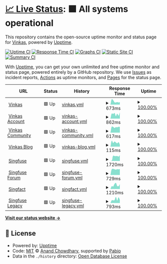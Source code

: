 # [📈 Live Status](https://vinkashq.github.io/upptime): <!--live status--> **🟩 All systems operational**

This repository contains the open-source uptime monitor and status page for [Vinkas](https://vinkas.com), powered by [Upptime](https://github.com/upptime/upptime).

[![Uptime CI](https://github.com/vinkashq/upptime/workflows/Uptime%20CI/badge.svg)](https://github.com/vinkashq/upptime/actions?query=workflow%3A%22Uptime+CI%22)
[![Response Time CI](https://github.com/vinkashq/upptime/workflows/Response%20Time%20CI/badge.svg)](https://github.com/vinkashq/upptime/actions?query=workflow%3A%22Response+Time+CI%22)
[![Graphs CI](https://github.com/vinkashq/upptime/workflows/Graphs%20CI/badge.svg)](https://github.com/vinkashq/upptime/actions?query=workflow%3A%22Graphs+CI%22)
[![Static Site CI](https://github.com/vinkashq/upptime/workflows/Static%20Site%20CI/badge.svg)](https://github.com/vinkashq/upptime/actions?query=workflow%3A%22Static+Site+CI%22)
[![Summary CI](https://github.com/vinkashq/upptime/workflows/Summary%20CI/badge.svg)](https://github.com/vinkashq/upptime/actions?query=workflow%3A%22Summary+CI%22)

With [Upptime](https://upptime.js.org), you can get your own unlimited and free uptime monitor and status page, powered entirely by a GitHub repository. We use [Issues](https://github.com/vinkashq/upptime/issues) as incident reports, [Actions](https://github.com/vinkashq/upptime/actions) as uptime monitors, and [Pages](https://vinkashq.github.io/upptime) for the status page.

<!--start: status pages-->
<!-- This summary is generated by Upptime (https://github.com/upptime/upptime) -->
<!-- Do not edit this manually, your changes will be overwritten -->
<!-- prettier-ignore -->
| URL | Status | History | Response Time | Uptime |
| --- | ------ | ------- | ------------- | ------ |
| <img alt="" src="https://icons.duckduckgo.com/ip3/vinkas.com.ico" height="13"> [Vinkas](https://vinkas.com/up) | 🟩 Up | [vinkas.yml](https://github.com/vinkashq/upptime/commits/HEAD/history/vinkas.yml) | <details><summary><img alt="Response time graph" src="./graphs/vinkas/response-time-week.png" height="20"> 673ms</summary><br><a href="https://status.vinkas.com/history/vinkas"><img alt="Response time 687" src="https://img.shields.io/endpoint?url=https%3A%2F%2Fraw.githubusercontent.com%2Fvinkashq%2Fupptime%2FHEAD%2Fapi%2Fvinkas%2Fresponse-time.json"></a><br><a href="https://status.vinkas.com/history/vinkas"><img alt="24-hour response time 547" src="https://img.shields.io/endpoint?url=https%3A%2F%2Fraw.githubusercontent.com%2Fvinkashq%2Fupptime%2FHEAD%2Fapi%2Fvinkas%2Fresponse-time-day.json"></a><br><a href="https://status.vinkas.com/history/vinkas"><img alt="7-day response time 673" src="https://img.shields.io/endpoint?url=https%3A%2F%2Fraw.githubusercontent.com%2Fvinkashq%2Fupptime%2FHEAD%2Fapi%2Fvinkas%2Fresponse-time-week.json"></a><br><a href="https://status.vinkas.com/history/vinkas"><img alt="30-day response time 655" src="https://img.shields.io/endpoint?url=https%3A%2F%2Fraw.githubusercontent.com%2Fvinkashq%2Fupptime%2FHEAD%2Fapi%2Fvinkas%2Fresponse-time-month.json"></a><br><a href="https://status.vinkas.com/history/vinkas"><img alt="1-year response time 687" src="https://img.shields.io/endpoint?url=https%3A%2F%2Fraw.githubusercontent.com%2Fvinkashq%2Fupptime%2FHEAD%2Fapi%2Fvinkas%2Fresponse-time-year.json"></a></details> | <details><summary><a href="https://status.vinkas.com/history/vinkas">100.00%</a></summary><a href="https://status.vinkas.com/history/vinkas"><img alt="All-time uptime 97.30%" src="https://img.shields.io/endpoint?url=https%3A%2F%2Fraw.githubusercontent.com%2Fvinkashq%2Fupptime%2FHEAD%2Fapi%2Fvinkas%2Fuptime.json"></a><br><a href="https://status.vinkas.com/history/vinkas"><img alt="24-hour uptime 100.00%" src="https://img.shields.io/endpoint?url=https%3A%2F%2Fraw.githubusercontent.com%2Fvinkashq%2Fupptime%2FHEAD%2Fapi%2Fvinkas%2Fuptime-day.json"></a><br><a href="https://status.vinkas.com/history/vinkas"><img alt="7-day uptime 100.00%" src="https://img.shields.io/endpoint?url=https%3A%2F%2Fraw.githubusercontent.com%2Fvinkashq%2Fupptime%2FHEAD%2Fapi%2Fvinkas%2Fuptime-week.json"></a><br><a href="https://status.vinkas.com/history/vinkas"><img alt="30-day uptime 94.99%" src="https://img.shields.io/endpoint?url=https%3A%2F%2Fraw.githubusercontent.com%2Fvinkashq%2Fupptime%2FHEAD%2Fapi%2Fvinkas%2Fuptime-month.json"></a><br><a href="https://status.vinkas.com/history/vinkas"><img alt="1-year uptime 97.30%" src="https://img.shields.io/endpoint?url=https%3A%2F%2Fraw.githubusercontent.com%2Fvinkashq%2Fupptime%2FHEAD%2Fapi%2Fvinkas%2Fuptime-year.json"></a></details>
| <img alt="" src="https://icons.duckduckgo.com/ip3/account.vinkas.com.ico" height="13"> [Vinkas Account](https://account.vinkas.com/health) | 🟩 Up | [vinkas-account.yml](https://github.com/vinkashq/upptime/commits/HEAD/history/vinkas-account.yml) | <details><summary><img alt="Response time graph" src="./graphs/vinkas-account/response-time-week.png" height="20"> 862ms</summary><br><a href="https://status.vinkas.com/history/vinkas-account"><img alt="Response time 959" src="https://img.shields.io/endpoint?url=https%3A%2F%2Fraw.githubusercontent.com%2Fvinkashq%2Fupptime%2FHEAD%2Fapi%2Fvinkas-account%2Fresponse-time.json"></a><br><a href="https://status.vinkas.com/history/vinkas-account"><img alt="24-hour response time 1165" src="https://img.shields.io/endpoint?url=https%3A%2F%2Fraw.githubusercontent.com%2Fvinkashq%2Fupptime%2FHEAD%2Fapi%2Fvinkas-account%2Fresponse-time-day.json"></a><br><a href="https://status.vinkas.com/history/vinkas-account"><img alt="7-day response time 862" src="https://img.shields.io/endpoint?url=https%3A%2F%2Fraw.githubusercontent.com%2Fvinkashq%2Fupptime%2FHEAD%2Fapi%2Fvinkas-account%2Fresponse-time-week.json"></a><br><a href="https://status.vinkas.com/history/vinkas-account"><img alt="30-day response time 930" src="https://img.shields.io/endpoint?url=https%3A%2F%2Fraw.githubusercontent.com%2Fvinkashq%2Fupptime%2FHEAD%2Fapi%2Fvinkas-account%2Fresponse-time-month.json"></a><br><a href="https://status.vinkas.com/history/vinkas-account"><img alt="1-year response time 959" src="https://img.shields.io/endpoint?url=https%3A%2F%2Fraw.githubusercontent.com%2Fvinkashq%2Fupptime%2FHEAD%2Fapi%2Fvinkas-account%2Fresponse-time-year.json"></a></details> | <details><summary><a href="https://status.vinkas.com/history/vinkas-account">100.00%</a></summary><a href="https://status.vinkas.com/history/vinkas-account"><img alt="All-time uptime 100.00%" src="https://img.shields.io/endpoint?url=https%3A%2F%2Fraw.githubusercontent.com%2Fvinkashq%2Fupptime%2FHEAD%2Fapi%2Fvinkas-account%2Fuptime.json"></a><br><a href="https://status.vinkas.com/history/vinkas-account"><img alt="24-hour uptime 100.00%" src="https://img.shields.io/endpoint?url=https%3A%2F%2Fraw.githubusercontent.com%2Fvinkashq%2Fupptime%2FHEAD%2Fapi%2Fvinkas-account%2Fuptime-day.json"></a><br><a href="https://status.vinkas.com/history/vinkas-account"><img alt="7-day uptime 100.00%" src="https://img.shields.io/endpoint?url=https%3A%2F%2Fraw.githubusercontent.com%2Fvinkashq%2Fupptime%2FHEAD%2Fapi%2Fvinkas-account%2Fuptime-week.json"></a><br><a href="https://status.vinkas.com/history/vinkas-account"><img alt="30-day uptime 100.00%" src="https://img.shields.io/endpoint?url=https%3A%2F%2Fraw.githubusercontent.com%2Fvinkashq%2Fupptime%2FHEAD%2Fapi%2Fvinkas-account%2Fuptime-month.json"></a><br><a href="https://status.vinkas.com/history/vinkas-account"><img alt="1-year uptime 100.00%" src="https://img.shields.io/endpoint?url=https%3A%2F%2Fraw.githubusercontent.com%2Fvinkashq%2Fupptime%2FHEAD%2Fapi%2Fvinkas-account%2Fuptime-year.json"></a></details>
| <img alt="" src="https://icons.duckduckgo.com/ip3/community.vinkas.com.ico" height="13"> [Vinkas Community](https://community.vinkas.com/srv/status) | 🟩 Up | [vinkas-community.yml](https://github.com/vinkashq/upptime/commits/HEAD/history/vinkas-community.yml) | <details><summary><img alt="Response time graph" src="./graphs/vinkas-community/response-time-week.png" height="20"> 617ms</summary><br><a href="https://status.vinkas.com/history/vinkas-community"><img alt="Response time 623" src="https://img.shields.io/endpoint?url=https%3A%2F%2Fraw.githubusercontent.com%2Fvinkashq%2Fupptime%2FHEAD%2Fapi%2Fvinkas-community%2Fresponse-time.json"></a><br><a href="https://status.vinkas.com/history/vinkas-community"><img alt="24-hour response time 639" src="https://img.shields.io/endpoint?url=https%3A%2F%2Fraw.githubusercontent.com%2Fvinkashq%2Fupptime%2FHEAD%2Fapi%2Fvinkas-community%2Fresponse-time-day.json"></a><br><a href="https://status.vinkas.com/history/vinkas-community"><img alt="7-day response time 617" src="https://img.shields.io/endpoint?url=https%3A%2F%2Fraw.githubusercontent.com%2Fvinkashq%2Fupptime%2FHEAD%2Fapi%2Fvinkas-community%2Fresponse-time-week.json"></a><br><a href="https://status.vinkas.com/history/vinkas-community"><img alt="30-day response time 604" src="https://img.shields.io/endpoint?url=https%3A%2F%2Fraw.githubusercontent.com%2Fvinkashq%2Fupptime%2FHEAD%2Fapi%2Fvinkas-community%2Fresponse-time-month.json"></a><br><a href="https://status.vinkas.com/history/vinkas-community"><img alt="1-year response time 623" src="https://img.shields.io/endpoint?url=https%3A%2F%2Fraw.githubusercontent.com%2Fvinkashq%2Fupptime%2FHEAD%2Fapi%2Fvinkas-community%2Fresponse-time-year.json"></a></details> | <details><summary><a href="https://status.vinkas.com/history/vinkas-community">100.00%</a></summary><a href="https://status.vinkas.com/history/vinkas-community"><img alt="All-time uptime 92.67%" src="https://img.shields.io/endpoint?url=https%3A%2F%2Fraw.githubusercontent.com%2Fvinkashq%2Fupptime%2FHEAD%2Fapi%2Fvinkas-community%2Fuptime.json"></a><br><a href="https://status.vinkas.com/history/vinkas-community"><img alt="24-hour uptime 100.00%" src="https://img.shields.io/endpoint?url=https%3A%2F%2Fraw.githubusercontent.com%2Fvinkashq%2Fupptime%2FHEAD%2Fapi%2Fvinkas-community%2Fuptime-day.json"></a><br><a href="https://status.vinkas.com/history/vinkas-community"><img alt="7-day uptime 100.00%" src="https://img.shields.io/endpoint?url=https%3A%2F%2Fraw.githubusercontent.com%2Fvinkashq%2Fupptime%2FHEAD%2Fapi%2Fvinkas-community%2Fuptime-week.json"></a><br><a href="https://status.vinkas.com/history/vinkas-community"><img alt="30-day uptime 100.00%" src="https://img.shields.io/endpoint?url=https%3A%2F%2Fraw.githubusercontent.com%2Fvinkashq%2Fupptime%2FHEAD%2Fapi%2Fvinkas-community%2Fuptime-month.json"></a><br><a href="https://status.vinkas.com/history/vinkas-community"><img alt="1-year uptime 92.67%" src="https://img.shields.io/endpoint?url=https%3A%2F%2Fraw.githubusercontent.com%2Fvinkashq%2Fupptime%2FHEAD%2Fapi%2Fvinkas-community%2Fuptime-year.json"></a></details>
| <img alt="" src="https://icons.duckduckgo.com/ip3/blog.vinkas.com.ico" height="13"> [Vinkas Blog](https://blog.vinkas.com) | 🟩 Up | [vinkas-blog.yml](https://github.com/vinkashq/upptime/commits/HEAD/history/vinkas-blog.yml) | <details><summary><img alt="Response time graph" src="./graphs/vinkas-blog/response-time-week.png" height="20"> 115ms</summary><br><a href="https://status.vinkas.com/history/vinkas-blog"><img alt="Response time 127" src="https://img.shields.io/endpoint?url=https%3A%2F%2Fraw.githubusercontent.com%2Fvinkashq%2Fupptime%2FHEAD%2Fapi%2Fvinkas-blog%2Fresponse-time.json"></a><br><a href="https://status.vinkas.com/history/vinkas-blog"><img alt="24-hour response time 52" src="https://img.shields.io/endpoint?url=https%3A%2F%2Fraw.githubusercontent.com%2Fvinkashq%2Fupptime%2FHEAD%2Fapi%2Fvinkas-blog%2Fresponse-time-day.json"></a><br><a href="https://status.vinkas.com/history/vinkas-blog"><img alt="7-day response time 115" src="https://img.shields.io/endpoint?url=https%3A%2F%2Fraw.githubusercontent.com%2Fvinkashq%2Fupptime%2FHEAD%2Fapi%2Fvinkas-blog%2Fresponse-time-week.json"></a><br><a href="https://status.vinkas.com/history/vinkas-blog"><img alt="30-day response time 112" src="https://img.shields.io/endpoint?url=https%3A%2F%2Fraw.githubusercontent.com%2Fvinkashq%2Fupptime%2FHEAD%2Fapi%2Fvinkas-blog%2Fresponse-time-month.json"></a><br><a href="https://status.vinkas.com/history/vinkas-blog"><img alt="1-year response time 127" src="https://img.shields.io/endpoint?url=https%3A%2F%2Fraw.githubusercontent.com%2Fvinkashq%2Fupptime%2FHEAD%2Fapi%2Fvinkas-blog%2Fresponse-time-year.json"></a></details> | <details><summary><a href="https://status.vinkas.com/history/vinkas-blog">100.00%</a></summary><a href="https://status.vinkas.com/history/vinkas-blog"><img alt="All-time uptime 100.00%" src="https://img.shields.io/endpoint?url=https%3A%2F%2Fraw.githubusercontent.com%2Fvinkashq%2Fupptime%2FHEAD%2Fapi%2Fvinkas-blog%2Fuptime.json"></a><br><a href="https://status.vinkas.com/history/vinkas-blog"><img alt="24-hour uptime 100.00%" src="https://img.shields.io/endpoint?url=https%3A%2F%2Fraw.githubusercontent.com%2Fvinkashq%2Fupptime%2FHEAD%2Fapi%2Fvinkas-blog%2Fuptime-day.json"></a><br><a href="https://status.vinkas.com/history/vinkas-blog"><img alt="7-day uptime 100.00%" src="https://img.shields.io/endpoint?url=https%3A%2F%2Fraw.githubusercontent.com%2Fvinkashq%2Fupptime%2FHEAD%2Fapi%2Fvinkas-blog%2Fuptime-week.json"></a><br><a href="https://status.vinkas.com/history/vinkas-blog"><img alt="30-day uptime 100.00%" src="https://img.shields.io/endpoint?url=https%3A%2F%2Fraw.githubusercontent.com%2Fvinkashq%2Fupptime%2FHEAD%2Fapi%2Fvinkas-blog%2Fuptime-month.json"></a><br><a href="https://status.vinkas.com/history/vinkas-blog"><img alt="1-year uptime 100.00%" src="https://img.shields.io/endpoint?url=https%3A%2F%2Fraw.githubusercontent.com%2Fvinkashq%2Fupptime%2FHEAD%2Fapi%2Fvinkas-blog%2Fuptime-year.json"></a></details>
| <img alt="" src="https://icons.duckduckgo.com/ip3/singfuse.com.ico" height="13"> [Singfuse](https://singfuse.com) | 🟩 Up | [singfuse.yml](https://github.com/vinkashq/upptime/commits/HEAD/history/singfuse.yml) | <details><summary><img alt="Response time graph" src="./graphs/singfuse/response-time-week.png" height="20"> 1720ms</summary><br><a href="https://status.vinkas.com/history/singfuse"><img alt="Response time 920" src="https://img.shields.io/endpoint?url=https%3A%2F%2Fraw.githubusercontent.com%2Fvinkashq%2Fupptime%2FHEAD%2Fapi%2Fsingfuse%2Fresponse-time.json"></a><br><a href="https://status.vinkas.com/history/singfuse"><img alt="24-hour response time 2263" src="https://img.shields.io/endpoint?url=https%3A%2F%2Fraw.githubusercontent.com%2Fvinkashq%2Fupptime%2FHEAD%2Fapi%2Fsingfuse%2Fresponse-time-day.json"></a><br><a href="https://status.vinkas.com/history/singfuse"><img alt="7-day response time 1720" src="https://img.shields.io/endpoint?url=https%3A%2F%2Fraw.githubusercontent.com%2Fvinkashq%2Fupptime%2FHEAD%2Fapi%2Fsingfuse%2Fresponse-time-week.json"></a><br><a href="https://status.vinkas.com/history/singfuse"><img alt="30-day response time 938" src="https://img.shields.io/endpoint?url=https%3A%2F%2Fraw.githubusercontent.com%2Fvinkashq%2Fupptime%2FHEAD%2Fapi%2Fsingfuse%2Fresponse-time-month.json"></a><br><a href="https://status.vinkas.com/history/singfuse"><img alt="1-year response time 920" src="https://img.shields.io/endpoint?url=https%3A%2F%2Fraw.githubusercontent.com%2Fvinkashq%2Fupptime%2FHEAD%2Fapi%2Fsingfuse%2Fresponse-time-year.json"></a></details> | <details><summary><a href="https://status.vinkas.com/history/singfuse">100.00%</a></summary><a href="https://status.vinkas.com/history/singfuse"><img alt="All-time uptime 99.94%" src="https://img.shields.io/endpoint?url=https%3A%2F%2Fraw.githubusercontent.com%2Fvinkashq%2Fupptime%2FHEAD%2Fapi%2Fsingfuse%2Fuptime.json"></a><br><a href="https://status.vinkas.com/history/singfuse"><img alt="24-hour uptime 100.00%" src="https://img.shields.io/endpoint?url=https%3A%2F%2Fraw.githubusercontent.com%2Fvinkashq%2Fupptime%2FHEAD%2Fapi%2Fsingfuse%2Fuptime-day.json"></a><br><a href="https://status.vinkas.com/history/singfuse"><img alt="7-day uptime 100.00%" src="https://img.shields.io/endpoint?url=https%3A%2F%2Fraw.githubusercontent.com%2Fvinkashq%2Fupptime%2FHEAD%2Fapi%2Fsingfuse%2Fuptime-week.json"></a><br><a href="https://status.vinkas.com/history/singfuse"><img alt="30-day uptime 100.00%" src="https://img.shields.io/endpoint?url=https%3A%2F%2Fraw.githubusercontent.com%2Fvinkashq%2Fupptime%2FHEAD%2Fapi%2Fsingfuse%2Fuptime-month.json"></a><br><a href="https://status.vinkas.com/history/singfuse"><img alt="1-year uptime 99.94%" src="https://img.shields.io/endpoint?url=https%3A%2F%2Fraw.githubusercontent.com%2Fvinkashq%2Fupptime%2FHEAD%2Fapi%2Fsingfuse%2Fuptime-year.json"></a></details>
| <img alt="" src="https://icons.duckduckgo.com/ip3/forum.singfuse.com.ico" height="13"> [Singfuse Forum](https://forum.singfuse.com/srv/status) | 🟩 Up | [singfuse-forum.yml](https://github.com/vinkashq/upptime/commits/HEAD/history/singfuse-forum.yml) | <details><summary><img alt="Response time graph" src="./graphs/singfuse-forum/response-time-week.png" height="20"> 729ms</summary><br><a href="https://status.vinkas.com/history/singfuse-forum"><img alt="Response time 733" src="https://img.shields.io/endpoint?url=https%3A%2F%2Fraw.githubusercontent.com%2Fvinkashq%2Fupptime%2FHEAD%2Fapi%2Fsingfuse-forum%2Fresponse-time.json"></a><br><a href="https://status.vinkas.com/history/singfuse-forum"><img alt="24-hour response time 751" src="https://img.shields.io/endpoint?url=https%3A%2F%2Fraw.githubusercontent.com%2Fvinkashq%2Fupptime%2FHEAD%2Fapi%2Fsingfuse-forum%2Fresponse-time-day.json"></a><br><a href="https://status.vinkas.com/history/singfuse-forum"><img alt="7-day response time 729" src="https://img.shields.io/endpoint?url=https%3A%2F%2Fraw.githubusercontent.com%2Fvinkashq%2Fupptime%2FHEAD%2Fapi%2Fsingfuse-forum%2Fresponse-time-week.json"></a><br><a href="https://status.vinkas.com/history/singfuse-forum"><img alt="30-day response time 732" src="https://img.shields.io/endpoint?url=https%3A%2F%2Fraw.githubusercontent.com%2Fvinkashq%2Fupptime%2FHEAD%2Fapi%2Fsingfuse-forum%2Fresponse-time-month.json"></a><br><a href="https://status.vinkas.com/history/singfuse-forum"><img alt="1-year response time 733" src="https://img.shields.io/endpoint?url=https%3A%2F%2Fraw.githubusercontent.com%2Fvinkashq%2Fupptime%2FHEAD%2Fapi%2Fsingfuse-forum%2Fresponse-time-year.json"></a></details> | <details><summary><a href="https://status.vinkas.com/history/singfuse-forum">100.00%</a></summary><a href="https://status.vinkas.com/history/singfuse-forum"><img alt="All-time uptime 98.48%" src="https://img.shields.io/endpoint?url=https%3A%2F%2Fraw.githubusercontent.com%2Fvinkashq%2Fupptime%2FHEAD%2Fapi%2Fsingfuse-forum%2Fuptime.json"></a><br><a href="https://status.vinkas.com/history/singfuse-forum"><img alt="24-hour uptime 100.00%" src="https://img.shields.io/endpoint?url=https%3A%2F%2Fraw.githubusercontent.com%2Fvinkashq%2Fupptime%2FHEAD%2Fapi%2Fsingfuse-forum%2Fuptime-day.json"></a><br><a href="https://status.vinkas.com/history/singfuse-forum"><img alt="7-day uptime 100.00%" src="https://img.shields.io/endpoint?url=https%3A%2F%2Fraw.githubusercontent.com%2Fvinkashq%2Fupptime%2FHEAD%2Fapi%2Fsingfuse-forum%2Fuptime-week.json"></a><br><a href="https://status.vinkas.com/history/singfuse-forum"><img alt="30-day uptime 97.22%" src="https://img.shields.io/endpoint?url=https%3A%2F%2Fraw.githubusercontent.com%2Fvinkashq%2Fupptime%2FHEAD%2Fapi%2Fsingfuse-forum%2Fuptime-month.json"></a><br><a href="https://status.vinkas.com/history/singfuse-forum"><img alt="1-year uptime 98.48%" src="https://img.shields.io/endpoint?url=https%3A%2F%2Fraw.githubusercontent.com%2Fvinkashq%2Fupptime%2FHEAD%2Fapi%2Fsingfuse-forum%2Fuptime-year.json"></a></details>
| <img alt="" src="https://icons.duckduckgo.com/ip3/singfact.com.ico" height="13"> [Singfact](https://singfact.com) | 🟩 Up | [singfact.yml](https://github.com/vinkashq/upptime/commits/HEAD/history/singfact.yml) | <details><summary><img alt="Response time graph" src="./graphs/singfact/response-time-week.png" height="20"> 1210ms</summary><br><a href="https://status.vinkas.com/history/singfact"><img alt="Response time 1041" src="https://img.shields.io/endpoint?url=https%3A%2F%2Fraw.githubusercontent.com%2Fvinkashq%2Fupptime%2FHEAD%2Fapi%2Fsingfact%2Fresponse-time.json"></a><br><a href="https://status.vinkas.com/history/singfact"><img alt="24-hour response time 1507" src="https://img.shields.io/endpoint?url=https%3A%2F%2Fraw.githubusercontent.com%2Fvinkashq%2Fupptime%2FHEAD%2Fapi%2Fsingfact%2Fresponse-time-day.json"></a><br><a href="https://status.vinkas.com/history/singfact"><img alt="7-day response time 1210" src="https://img.shields.io/endpoint?url=https%3A%2F%2Fraw.githubusercontent.com%2Fvinkashq%2Fupptime%2FHEAD%2Fapi%2Fsingfact%2Fresponse-time-week.json"></a><br><a href="https://status.vinkas.com/history/singfact"><img alt="30-day response time 1075" src="https://img.shields.io/endpoint?url=https%3A%2F%2Fraw.githubusercontent.com%2Fvinkashq%2Fupptime%2FHEAD%2Fapi%2Fsingfact%2Fresponse-time-month.json"></a><br><a href="https://status.vinkas.com/history/singfact"><img alt="1-year response time 1041" src="https://img.shields.io/endpoint?url=https%3A%2F%2Fraw.githubusercontent.com%2Fvinkashq%2Fupptime%2FHEAD%2Fapi%2Fsingfact%2Fresponse-time-year.json"></a></details> | <details><summary><a href="https://status.vinkas.com/history/singfact">100.00%</a></summary><a href="https://status.vinkas.com/history/singfact"><img alt="All-time uptime 97.31%" src="https://img.shields.io/endpoint?url=https%3A%2F%2Fraw.githubusercontent.com%2Fvinkashq%2Fupptime%2FHEAD%2Fapi%2Fsingfact%2Fuptime.json"></a><br><a href="https://status.vinkas.com/history/singfact"><img alt="24-hour uptime 100.00%" src="https://img.shields.io/endpoint?url=https%3A%2F%2Fraw.githubusercontent.com%2Fvinkashq%2Fupptime%2FHEAD%2Fapi%2Fsingfact%2Fuptime-day.json"></a><br><a href="https://status.vinkas.com/history/singfact"><img alt="7-day uptime 100.00%" src="https://img.shields.io/endpoint?url=https%3A%2F%2Fraw.githubusercontent.com%2Fvinkashq%2Fupptime%2FHEAD%2Fapi%2Fsingfact%2Fuptime-week.json"></a><br><a href="https://status.vinkas.com/history/singfact"><img alt="30-day uptime 95.01%" src="https://img.shields.io/endpoint?url=https%3A%2F%2Fraw.githubusercontent.com%2Fvinkashq%2Fupptime%2FHEAD%2Fapi%2Fsingfact%2Fuptime-month.json"></a><br><a href="https://status.vinkas.com/history/singfact"><img alt="1-year uptime 97.31%" src="https://img.shields.io/endpoint?url=https%3A%2F%2Fraw.githubusercontent.com%2Fvinkashq%2Fupptime%2FHEAD%2Fapi%2Fsingfact%2Fuptime-year.json"></a></details>
| <img alt="" src="https://icons.duckduckgo.com/ip3/legacy.singfuse.com.ico" height="13"> [Singfuse Legacy](https://legacy.singfuse.com/up) | 🟩 Up | [singfuse-legacy.yml](https://github.com/vinkashq/upptime/commits/HEAD/history/singfuse-legacy.yml) | <details><summary><img alt="Response time graph" src="./graphs/singfuse-legacy/response-time-week.png" height="20"> 793ms</summary><br><a href="https://status.vinkas.com/history/singfuse-legacy"><img alt="Response time 719" src="https://img.shields.io/endpoint?url=https%3A%2F%2Fraw.githubusercontent.com%2Fvinkashq%2Fupptime%2FHEAD%2Fapi%2Fsingfuse-legacy%2Fresponse-time.json"></a><br><a href="https://status.vinkas.com/history/singfuse-legacy"><img alt="24-hour response time 679" src="https://img.shields.io/endpoint?url=https%3A%2F%2Fraw.githubusercontent.com%2Fvinkashq%2Fupptime%2FHEAD%2Fapi%2Fsingfuse-legacy%2Fresponse-time-day.json"></a><br><a href="https://status.vinkas.com/history/singfuse-legacy"><img alt="7-day response time 793" src="https://img.shields.io/endpoint?url=https%3A%2F%2Fraw.githubusercontent.com%2Fvinkashq%2Fupptime%2FHEAD%2Fapi%2Fsingfuse-legacy%2Fresponse-time-week.json"></a><br><a href="https://status.vinkas.com/history/singfuse-legacy"><img alt="30-day response time 768" src="https://img.shields.io/endpoint?url=https%3A%2F%2Fraw.githubusercontent.com%2Fvinkashq%2Fupptime%2FHEAD%2Fapi%2Fsingfuse-legacy%2Fresponse-time-month.json"></a><br><a href="https://status.vinkas.com/history/singfuse-legacy"><img alt="1-year response time 719" src="https://img.shields.io/endpoint?url=https%3A%2F%2Fraw.githubusercontent.com%2Fvinkashq%2Fupptime%2FHEAD%2Fapi%2Fsingfuse-legacy%2Fresponse-time-year.json"></a></details> | <details><summary><a href="https://status.vinkas.com/history/singfuse-legacy">100.00%</a></summary><a href="https://status.vinkas.com/history/singfuse-legacy"><img alt="All-time uptime 95.83%" src="https://img.shields.io/endpoint?url=https%3A%2F%2Fraw.githubusercontent.com%2Fvinkashq%2Fupptime%2FHEAD%2Fapi%2Fsingfuse-legacy%2Fuptime.json"></a><br><a href="https://status.vinkas.com/history/singfuse-legacy"><img alt="24-hour uptime 100.00%" src="https://img.shields.io/endpoint?url=https%3A%2F%2Fraw.githubusercontent.com%2Fvinkashq%2Fupptime%2FHEAD%2Fapi%2Fsingfuse-legacy%2Fuptime-day.json"></a><br><a href="https://status.vinkas.com/history/singfuse-legacy"><img alt="7-day uptime 100.00%" src="https://img.shields.io/endpoint?url=https%3A%2F%2Fraw.githubusercontent.com%2Fvinkashq%2Fupptime%2FHEAD%2Fapi%2Fsingfuse-legacy%2Fuptime-week.json"></a><br><a href="https://status.vinkas.com/history/singfuse-legacy"><img alt="30-day uptime 92.27%" src="https://img.shields.io/endpoint?url=https%3A%2F%2Fraw.githubusercontent.com%2Fvinkashq%2Fupptime%2FHEAD%2Fapi%2Fsingfuse-legacy%2Fuptime-month.json"></a><br><a href="https://status.vinkas.com/history/singfuse-legacy"><img alt="1-year uptime 95.83%" src="https://img.shields.io/endpoint?url=https%3A%2F%2Fraw.githubusercontent.com%2Fvinkashq%2Fupptime%2FHEAD%2Fapi%2Fsingfuse-legacy%2Fuptime-year.json"></a></details>

<!--end: status pages-->

[**Visit our status website →**](https://vinkashq.github.io/upptime)

## 📄 License

- Powered by: [Upptime](https://github.com/upptime/upptime)
- Code: [MIT](./LICENSE) © [Anand Chowdhary](https://anandchowdhary.com), supported by [Pabio](https://pabio.com)
- Data in the `./history` directory: [Open Database License](https://opendatacommons.org/licenses/odbl/1-0/)
